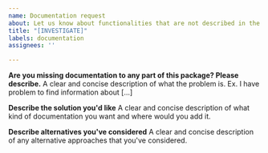 ```yaml
---
name: Documentation request
about: Let us know about functionalities that are not described in the documentation
title: "[INVESTIGATE]"
labels: documentation
assignees: ''

---
```


**Are you missing documentation to any part of this package? Please describe.**
A clear and concise description of what the problem is. Ex. I have problem to find information about [...]

**Describe the solution you'd like**
A clear and concise description of what kind of documentation you want and where would you add it.

**Describe alternatives you've considered**
A clear and concise description of any alternative approaches that you've considered.
